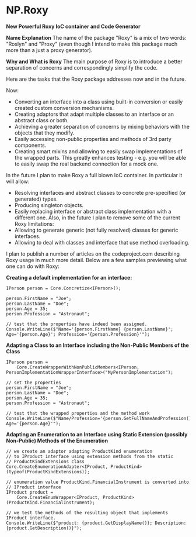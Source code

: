 # NP.Roxy
**New Powerful Roxy IoC container and Code Generator**

**Name Explanation**
The name of the package "Roxy" is a mix of two words: "Roslyn" and "Proxy" (even though I intend to make this package much more than a just a proxy generator).

**Why and What is Roxy**
The main purpose of Roxy is to introduce a better separation of concerns and correspondingly simplify the code.

Here are the tasks that the Roxy package addresses now and in the future.

Now:

* Converting an interface into a class using built-in conversion or easily created custom conversion mechanisms.
* Creating adaptors that adapt multiple classes to an interface or an abstract class or both.
* Achieving a greater separation of concerns by mixing behaviors with the objects that they modify.
* Easily accessing non-public properties and methods of 3rd party components.
* Creating smart mixins and allowing to easily swap implementations of the wrapped parts. This greatly enhances testing - e.g. you will be able to easily swap the real backend connection for a mock one.

In the future I plan to make Roxy a full blown IoC container. In particular it will allow:
* Resolving interfaces and abstract classes to concrete pre-specified (or generated) types.
* Producing singleton objects.
* Easily replacing interface or abstract class implementation with a different one.
Also, in the future I plan to remove some of the current Roxy limitations:
* Allowing to generate generic (not fully resolved) classes for generic interfaces.
* Allowing to deal with classes and interface that use method overloading.

I plan to publish a number of articles on the codeproject.com describing Roxy usage in much more detail. 
Below are a few samples previewing what one can do with Roxy:

**Creating a default implementation for an interface:**

    IPerson person = Core.Concretize<IPerson>();
    
    person.FirstName = "Joe";
    person.LastName = "Doe";
    person.Age = 35;
    person.Profession = "Astronaut";

    // test that the properties have indeed been assigned. 
    Console.WriteLine($"Name='{person.FirstName} {person.LastName}'; Age='{person.Age}'; Profession='{person.Profession}'");  


**Adapting a Class to an Interface including the Non-Public Members of the Class**

    IPerson person = 
        Core.CreateWrapperWithNonPublicMembers<IPerson, PersonImplementationWrapperInterface>("MyPersonImplementation"); 
        
    // set the properties
    person.FirstName = "Joe";
    person.LastName = "Doe";
    person.Age = 35;
    person.Profession = "Astronaut";
    
    // test that the wrapped properties and the method work
    Console.WriteLine($"Name/Profession='{person.GetFullNameAndProfession()}'; Age='{person.Age}'");  
    

**Adapting an Enumeration to an Interface using Static Extension (possibly Non-Public) Methods of the Enumeration**

    // we create an adaptor adapting ProductKind enumeration
    // to IProduct interface using extension methods from the static 
    // ProductKindExtensions class
    Core.CreateEnumerationAdapter<IProduct, ProductKind>(typeof(ProductKindExtensions));

    // enumeration value ProductKind.FinancialInstrument is converted into
    // IProduct interface
    IProduct product =
        Core.CreateEnumWrapper<IProduct, ProductKind>(ProductKind.FinancialInstrument);

    // we test the methods of the resulting object that implements IProduct interface.
    Console.WriteLine($"product: {product.GetDisplayName()}; Description: {product.GetDescription()}");
